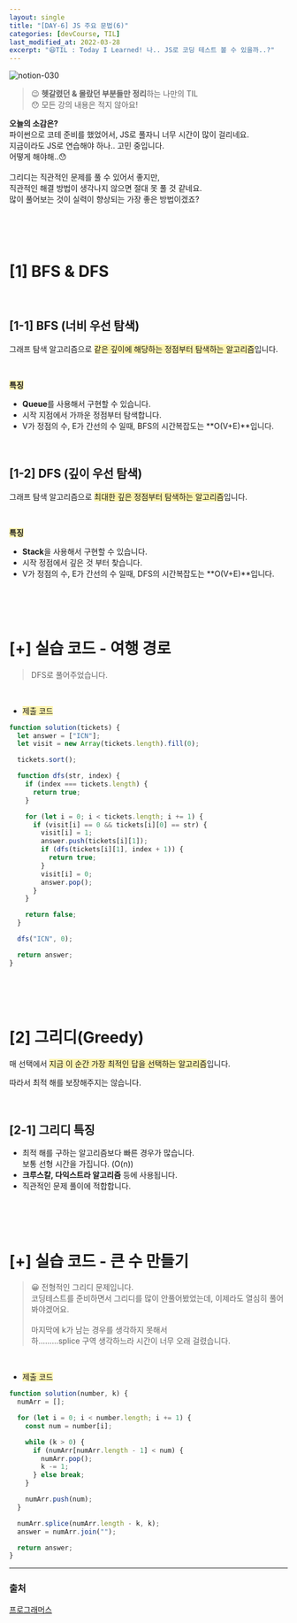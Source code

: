 ```yaml
---
layout: single
title: "[DAY-6] JS 주요 문법(6)"
categories: [devCourse, TIL]
last_modified_at: 2022-03-28
excerpt: "😆TIL : Today I Learned! 나.. JS로 코딩 테스트 볼 수 있을까..?"
---
```


![notion-030](https://user-images.githubusercontent.com/72294509/160365919-7767aed4-4d64-4bf7-98e7-10c2ba460078.png)

> 😉 **헷갈렸던 & 몰랐던 부분들만 정리**하는 나만의 TIL<br>
> 😯 모든 강의 내용은 적지 않아요!

<p class='notice--success'>
	<strong>오늘의 소감은?</strong><br>
	파이썬으로 코테 준비를 했었어서, JS로 풀자니 너무 시간이 많이 걸리네요.<br>
	지금이라도 JS로 연습해야 하나.. 고민 중입니다.<br>
	어떻게 해야해..😯<br><br>
	그리디는 직관적인 문제를 풀 수 있어서 좋지만,<br>
	직관적인 해결 방법이 생각나지 않으면 절대 못 풀 것 같네요.<br>
	많이 풀어보는 것이 실력이 향상되는 가장 좋은 방법이겠죠?
</P>

<br><br><br>

# [1] BFS & DFS

<br>

## [1-1] BFS (너비 우선 탐색)

그래프 탐색 알고리즘으로 <span style="background-color:#fff5b1;">같은 깊이에 해당하는 정점부터 탐색하는 알고리즘</span>입니다.

<br>

<span style="background-color:#fff5b1;">**특징**</span>

- **Queue**를 사용해서 구현할 수 있습니다.
- 시작 지점에서 가까운 정점부터 탐색합니다.
- V가 정점의 수, E가 간선의 수 일때, BFS의 시간복잡도는 **O(V+E)**입니다.

<br>

## [1-2] DFS (깊이 우선 탐색)

그래프 탐색 알고리즘으로 <span style="background-color:#fff5b1;">최대한 깊은 정점부터 탐색하는 알고리즘</span>입니다.

<br>

<span style="background-color:#fff5b1;">**특징**</span>

- **Stack**을 사용해서 구현할 수 있습니다.
- 시작 정점에서 깊은 것 부터 찾습니다.
- V가 정점의 수, E가 간선의 수 일때, DFS의 시간복잡도는 **O(V+E)**입니다.

<br><br><br>

# [+] 실습 코드 - 여행 경로

> DFS로 풀어주었습니다.

<br>

- <span style="background-color:#fff5b1;">제출 코드</span>

```jsx
function solution(tickets) {
  let answer = ["ICN"];
  let visit = new Array(tickets.length).fill(0);

  tickets.sort();

  function dfs(str, index) {
    if (index === tickets.length) {
      return true;
    }

    for (let i = 0; i < tickets.length; i += 1) {
      if (visit[i] == 0 && tickets[i][0] == str) {
        visit[i] = 1;
        answer.push(tickets[i][1]);
        if (dfs(tickets[i][1], index + 1)) {
          return true;
        }
        visit[i] = 0;
        answer.pop();
      }
    }

    return false;
  }

  dfs("ICN", 0);

  return answer;
}
```

<br><br><br>

# [2] 그리디(Greedy)

매 선택에서 <span style="background-color:#fff5b1;">지금 이 순간 가장 최적인 답을 선택하는 알고리즘</span>입니다.

따라서 최적 해를 보장해주지는 않습니다.

<br>

## [2-1] 그리디 특징

- 최적 해를 구하는 알고리즘보다 빠른 경우가 많습니다.<br>
  보통 선형 시간을 가집니다. (O(n))
- **크루스칼, 다익스트라 알고리즘** 등에 사용됩니다.
- 직관적인 문제 풀이에 적합합니다.

<br><br><br>

# [+] 실습 코드 - 큰 수 만들기

> 😀 전형적인 그리디 문제입니다.<br>
> 코딩테스트를 준비하면서 그리디를 많이 안풀어봤었는데, 이제라도 열심히 풀어봐야겠어요.
> <br><br>
> 마지막에 k가 남는 경우를 생각하지 못해서 <br>
> 하.........splice 구역 생각하느라 시간이 너무 오래 걸렸습니다.

<br>

- <span style="background-color:#fff5b1;">제출 코드</span>

```jsx
function solution(number, k) {
  numArr = [];

  for (let i = 0; i < number.length; i += 1) {
    const num = number[i];

    while (k > 0) {
      if (numArr[numArr.length - 1] < num) {
        numArr.pop();
        k -= 1;
      } else break;
    }

    numArr.push(num);
  }

  numArr.splice(numArr.length - k, k);
  answer = numArr.join("");

  return answer;
}
```

---

### 출처

[프로그래머스](https://programmers.co.kr/)
